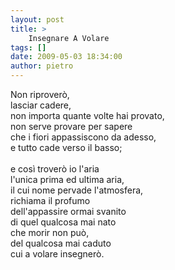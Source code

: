 ```yaml
---
layout: post
title: >
    Insegnare A Volare
tags: []
date: 2009-05-03 18:34:00
author: pietro
---
```

Non riproverò,<br/>lasciar cadere,<br/>non importa quante volte hai provato,<br/>non serve provare per sapere<br/>che i fiori appassiscono da adesso,<br/>e tutto cade verso il basso;<br/><br/>e così troverò io l'aria<br/>l'unica prima ed ultima aria,<br/>il cui nome pervade l'atmosfera,<br/>richiama il profumo<br/>dell'appassire ormai svanito<br/>di quel qualcosa mai nato<br/>che morir non può,<br/>del qualcosa mai caduto<br/>cui a volare insegnerò.
